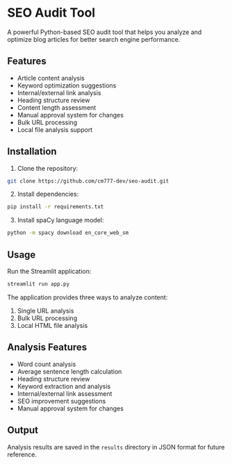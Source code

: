 # SEO Audit Tool

A powerful Python-based SEO audit tool that helps you analyze and optimize blog articles for better search engine performance.

## Features

- Article content analysis
- Keyword optimization suggestions
- Internal/external link analysis
- Heading structure review
- Content length assessment
- Manual approval system for changes
- Bulk URL processing
- Local file analysis support

## Installation

1. Clone the repository:
```bash
git clone https://github.com/cm777-dev/seo-audit.git
```

2. Install dependencies:
```bash
pip install -r requirements.txt
```

3. Install spaCy language model:
```bash
python -m spacy download en_core_web_sm
```

## Usage

Run the Streamlit application:
```bash
streamlit run app.py
```

The application provides three ways to analyze content:
1. Single URL analysis
2. Bulk URL processing
3. Local HTML file analysis

## Analysis Features

- Word count analysis
- Average sentence length calculation
- Heading structure review
- Keyword extraction and analysis
- Internal/external link assessment
- SEO improvement suggestions
- Manual approval system for changes

## Output

Analysis results are saved in the `results` directory in JSON format for future reference.
